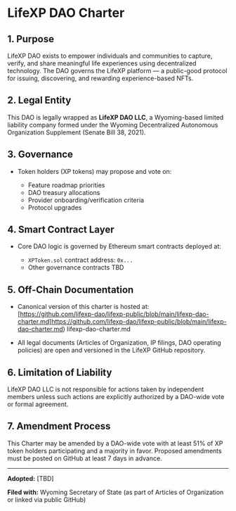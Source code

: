 # LifeXP DAO Charter

## 1. Purpose

LifeXP DAO exists to empower individuals and communities to capture, verify, and share meaningful life experiences using decentralized technology. The DAO governs the LifeXP platform — a public-good protocol for issuing, discovering, and rewarding experience-based NFTs.

## 2. Legal Entity

This DAO is legally wrapped as **LifeXP DAO LLC**, a Wyoming-based limited liability company formed under the Wyoming Decentralized Autonomous Organization Supplement (Senate Bill 38, 2021).

## 3. Governance

* Token holders (XP tokens) may propose and vote on:

  * Feature roadmap priorities
  * DAO treasury allocations
  * Provider onboarding/verification criteria
  * Protocol upgrades

## 4. Smart Contract Layer

* Core DAO logic is governed by Ethereum smart contracts deployed at:

  * `XPToken.sol` contract address: `0x...`
  * Other governance contracts TBD

## 5. Off-Chain Documentation

* Canonical version of this charter is hosted at:  
[https://github.com/lifexp-dao/lifexp-public/blob/main/lifexp-dao-charter.md]https://github.com/lifexp-dao/lifexp-public/blob/main/lifexp-dao-charter.md)
lifexp-dao-charter.md

* All legal documents (Articles of Organization, IP filings, DAO operating policies) are open and versioned in the LifeXP GitHub repository.

## 6. Limitation of Liability

LifeXP DAO LLC is not responsible for actions taken by independent members unless such actions are explicitly authorized by a DAO-wide vote or formal agreement.

## 7. Amendment Process

This Charter may be amended by a DAO-wide vote with at least 51% of XP token holders participating and a majority in favor. Proposed amendments must be posted on GitHub at least 7 days in advance.

---

**Adopted:** \[TBD]

**Filed with:** Wyoming Secretary of State (as part of Articles of Organization or linked via public GitHub)
